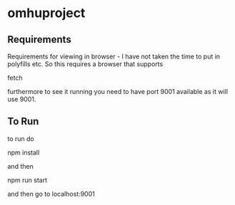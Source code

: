 # omhuproject

## Requirements

Requirements for viewing in browser - I have not taken the time to put in polyfills etc. 
So this requires a browser that supports 

fetch

furthermore to see it running you need to have port 9001 available as it will use 9001. 

## To Run

to run do 

  npm install

and then 

  npm run start

and then go to localhost:9001